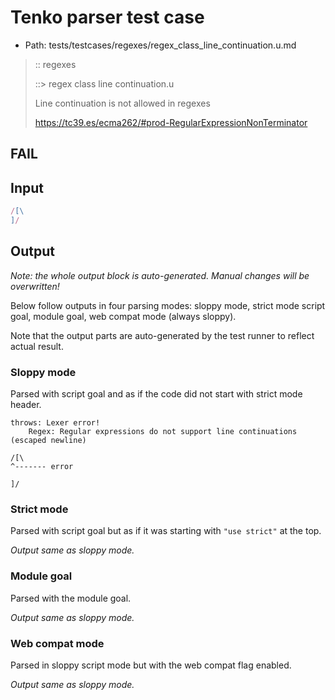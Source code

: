 # Tenko parser test case

- Path: tests/testcases/regexes/regex_class_line_continuation.u.md

> :: regexes
>
> ::> regex class line continuation.u
>
> Line continuation is not allowed in regexes
>
> https://tc39.es/ecma262/#prod-RegularExpressionNonTerminator

## FAIL

## Input

`````js
/[\
]/
`````

## Output

_Note: the whole output block is auto-generated. Manual changes will be overwritten!_

Below follow outputs in four parsing modes: sloppy mode, strict mode script goal, module goal, web compat mode (always sloppy).

Note that the output parts are auto-generated by the test runner to reflect actual result.

### Sloppy mode

Parsed with script goal and as if the code did not start with strict mode header.

`````
throws: Lexer error!
    Regex: Regular expressions do not support line continuations (escaped newline)

/[\
^------- error

]/
`````

### Strict mode

Parsed with script goal but as if it was starting with `"use strict"` at the top.

_Output same as sloppy mode._

### Module goal

Parsed with the module goal.

_Output same as sloppy mode._

### Web compat mode

Parsed in sloppy script mode but with the web compat flag enabled.

_Output same as sloppy mode._

